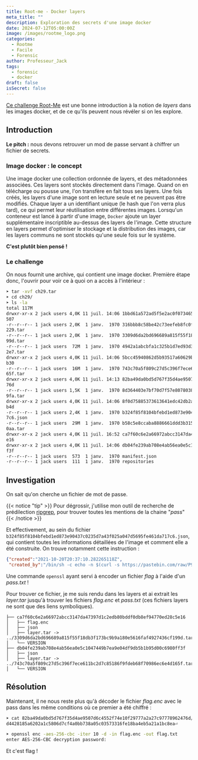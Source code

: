 ```yaml
---
title: Root-me - Docker layers
meta_title: ""
description: Exploration des secrets d'une image docker
date: 2024-07-12T05:00:00Z
image: /images/rootme_logo.png
categories:
  - Rootme
  - Facile
  - Forensic
author: Professeur_Jack
tags:
  - forensic
  - docker
draft: false
isSecret: false
---
```


[Ce challenge Root-Me](https://www.root-me.org/fr/Challenges/Forensic/Docker-layers?lang=fr) est une bonne introduction à la notion de *layers* dans les images docker, et de ce qu'ils peuvent nous révéler si on les explore.

## Introduction

**Le pitch :** nous devons retrouver un mod de passe servant à chiffrer un fichier de secrets.

### Image docker : le concept

Une image docker une collection ordonnée de layers, et des métadonnées associées.
Ces layers sont stockés directement dans l'image. Quand on en télécharge ou pousse une, l'on transfère en fait tous ses layers.
Une fois créés, les layers d'une image sont en lecture seule et ne peuvent pas être modifiés. Chaque layer a un identifiant unique (le hash que l'on verra plus tard), ce qui permet leur réutilisation entre différentes images.
Lorsqu'un conteneur est lancé à partir d'une image, `Docker` ajoute un layer supplémentaire inscriptible au-dessus des layers de l'image.
Cette structure en layers permet d'optimiser le stockage et la distribution des images, car les layers communs ne sont stockés qu'une seule fois sur le système.

**C'est plutôt bien pensé !**

### Le challenge

On nous fournit une archive, qui contient une image docker.
Première étape donc, l'ouvrir pour voir ce à quoi on a accès à l'intérieur :

```sh
➤ tar -xvf ch29.tar
➤ cd ch29/
➤ ls -la
total 117M
drwxr-xr-x 2 jack users 4,0K 11 juil. 14:06 1bbd61a572ad5f5e2ac0f073465d10dc1c94a71359b0adfd2c105be4c1cb2
507
-r--r--r-- 1 jack users 2,0K  1 janv.  1970 316bbb8c58be42c73eefeb8fc0fdc6abb99bf3d5686dd5145fc7bb2f32790
229.tar
-r--r--r-- 1 jack users 2,0K  1 janv.  1970 3309d6da2bd696689a815f55f18db3f173bc9b9a180e5616faf4927436cf1
99d.tar
-r--r--r-- 1 jack users  72M  1 janv.  1970 4942a1abcbfa1c325b1d7ed93d3cf6020f555be706672308a4a4a6b6d631d
2e7.tar
drwxr-xr-x 2 jack users 4,0K 11 juil. 14:06 5bcc45940862d5b93517a60629b05c844df751c9187a293d982047f01615c
b30
-r--r--r-- 1 jack users  16M  1 janv.  1970 743c70a5f809c27d5c396f7ece611bc2d7c85186f9fdeb68f70986ec6e4d1
65f.tar
drwxr-xr-x 2 jack users 4,0K 11 juil. 14:13 82ba49da0bd5d767f35d4ae9507d6c4552f74e10f29777a2a27c977789624
76d
-r--r--r-- 1 jack users 1,5K  1 janv.  1970 8d364403e7bf70d7f57e807803892edf7304760352a397983ecccb3e76ca3
9fa.tar
drwxr-xr-x 2 jack users 4,0K 11 juil. 14:06 8f0d75885373613641edc42db2a0007684a0e5de14c6f854e365c61f292f3
b4d
-r--r--r-- 1 jack users 2,4K  1 janv.  1970 b324f85f8104bfebd1ed873e90437c0235d7a43f025a047d5695fe461da71
7c6.json
-r--r--r-- 1 jack users  29M  1 janv.  1970 b58c5e8ccaba8886661ddd3b315989f5cf7839ea06bbe36547c6f49993b0d
0aa.tar
drwxr-xr-x 2 jack users 4,0K 11 juil. 16:52 ca7f60c6e2a66972abcc3147da47397d1c2edb80bddf0db8ef94770ed28c5
e16
drwxr-xr-x 2 jack users 4,0K 11 juil. 14:06 db04fe239ab708e4ab56ea0e5c1047449b7ea9e04df9db5b1b95d00c6980f
f3f
-r--r--r-- 1 jack users  573  1 janv.  1970 manifest.json
-r--r--r-- 1 jack users  111  1 janv.  1970 repositories
```

## Investigation

On sait qu'on cherche un fichier de mot de passe.

{{< notice "tip" >}} Pour dégrossir, j'utilise mon outil de recherche de prédilection [ripgrep](https://github.com/BurntSushi/ripgrep), pour trouver toutes les mentions de la chaine "*pass*" {{< /notice >}}

Et effectivement, au sein du fichier `b324f85f8104bfebd1ed873e90437c0235d7a43f025a047d5695fe461da717c6.json`, qui contient toutes les informations détaillées de l'image et comment elle a été construite. 
On trouve notamment cette instruction :
```json
{"created":"2021-10-20T20:37:10.282265118Z",
 "created_by":"/bin/sh -c echo -n $(curl -s https://pastebin.com/raw/P9Nkw866) | openssl enc -aes-256-cbc -iter 10 -pass pass:$(cat /pass.txt) -out flag.enc"}
```

Une commande `openssl` ayant servi à encoder un fichier *flag* à l'aide d'un *pass.txt* !

Pour trouver ce fichier, je me suis rendu dans les layers et ai extrait les *layer.tar* jusqu'à trouver les fichiers *flag.enc* et *pass.txt* (ces fichiers layers ne sont que des liens symboliques).
```
├── ca7f60c6e2a66972abcc3147da47397d1c2edb80bddf0db8ef94770ed28c5e16
│   ├── flag.enc
│   ├── json
│   ├── layer.tar -> ../3309d6da2bd696689a815f55f18db3f173bc9b9a180e5616faf4927436cf199d.tar
│   └── VERSION
├── db04fe239ab708e4ab56ea0e5c1047449b7ea9e04df9db5b1b95d00c6980ff3f
│   ├── json
│   ├── layer.tar -> ../743c70a5f809c27d5c396f7ece611bc2d7c85186f9fdeb68f70986ec6e4d165f.tar
│   └── VERSION

```

## Résolution

Maintenant, il ne nous reste plus qu'à décoder le fichier *flag.enc* avec le pass dans les même conditions où ce premier a été chiffré :
```sh
➤ cat 82ba49da0bd5d767f35d4ae9507d6c4552f74e10f29777a2a27c97778962476d/pass.txt 
d4428185a6202a1c5806d7cf4a0bb738a05c03573316fe18ba4eb5a21a1bc8ea⏎   

➤ openssl enc -aes-256-cbc -iter 10 -d -in flag.enc -out flag.txt
enter AES-256-CBC decryption password:
```

Et c'est flag !
